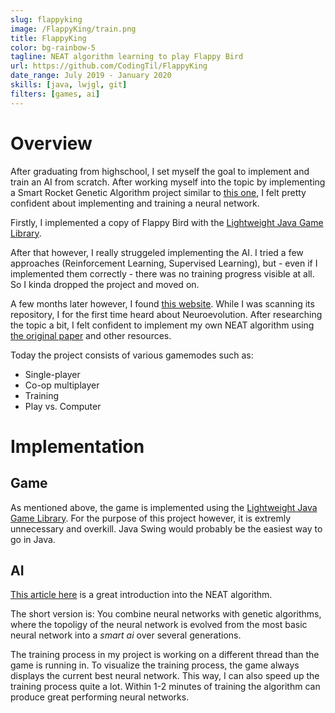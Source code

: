 ```yaml
---
slug: flappyking
image: /FlappyKing/train.png
title: FlappyKing
color: bg-rainbow-5
tagline: NEAT algorithm learning to play Flappy Bird
url: https://github.com/CodingTil/FlappyKing
date_range: July 2019 - January 2020
skills: [java, lwjgl, git]
filters: [games, ai]
---
```

# Overview
After graduating from highschool, I set myself the goal to implement and train an AI from scratch. After working myself into the topic by implementing a Smart Rocket Genetic Algorithm project similar to [this one](https://thecodingtrain.com/CodingChallenges/029-smartrockets.html), I felt pretty confident about implementing and training a neural network.

Firstly, I implemented a copy of Flappy Bird with the [Lightweight Java Game Library](https://www.lwjgl.org/).
<ImageFlappyKingTrain></ImageFlappyKingTrain>

After that however, I really struggeled implementing the AI. I tried a few approaches (Reinforcement Learning, Supervised Learning), but - even if I implemented them correctly - there was no training progress visible at all. So I kinda dropped the project and moved on.

A few months later however, I found [this website](https://xviniette.github.io/FlappyLearning/). While I was scanning its repository, I for the first time heard about Neuroevolution. After researching the topic a bit, I felt confident to implement my own NEAT algorithm using [the original paper](http://nn.cs.utexas.edu/downloads/papers/stanley.ec02.pdf) and other resources.

Today the project consists of various gamemodes such as:
- Single-player
- Co-op multiplayer
- Training
- Play vs. Computer
<ImageFlappyKingMenu></ImageFlappyKingMenu>


# Implementation

## Game
As mentioned above, the game is implemented using the [Lightweight Java Game Library](https://www.lwjgl.org/).
For the purpose of this project however, it is extremly unnecessary and overkill. Java Swing would probably be the easiest way to go in Java.

## AI
[This article here](https://towardsdatascience.com/neat-an-awesome-approach-to-neuroevolution-3eca5cc7930f) is a great introduction into the NEAT algorithm.

The short version is: You combine neural networks with genetic algorithms, where the topoligy of the neural network is evolved from the most basic neural network into a *smart ai* over several generations.

The training process in my project is working on a different thread than the game is running in. To visualize the training process, the game always displays the current best neural network. This way, I can also speed up the training process quite a lot. Within 1-2 minutes of training the algorithm can produce great performing neural networks.